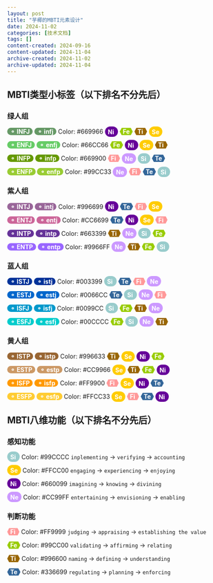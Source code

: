 ```yaml
---
layout: post
title: "芋椰的MBTI元素设计"
date: 2024-11-02
categories: [技术文档]
tags: []
content-created: 2024-09-16
content-updated: 2024-11-04
archive-created: 2024-11-02
archive-updated: 2024-11-04
---
```


## MBTI类型小标签（以下排名不分先后）

### 绿人组

<span style="background: #669966; color: white; padding: 0 0.5em; border-radius: 1em"><b>⚬ INFJ</b></span>
<span style="background: #669966; color: white; padding: 0 0.5em; border-radius: 1em"><b>⚬ infj</b></span>
Color: &#35;669966
<span class="Ni" style="background: #660099; color: white; padding: 0.25em 0.5em; border-radius: 1em"><b>Ni </b></span>
<span class="Fe" style="background-color: #99CC00; color: white; clip-path: polygon(100% 50%, 85% 100%, 15% 100%, 0% 50%, 15% 0%, 85% 0%); display: inline-block; align-items: center; justify-content: center; padding: 0 0.5em"><b>Fe</b></span>
<span class="Ti" style="background-color: #996600; color: white; clip-path: polygon(100% 50%, 85% 100%, 15% 100%, 0% 50%, 15% 0%, 85% 0%); display: inline-block; align-items: center; justify-content: center; padding: 0 0.5em"><b>Ti </b></span>
<span class="Se" style="background: #FFCC00; color: white; padding: 0.25em 0.5em; border-radius: 1em"><b>Se</b></span>

<span style="background: #66CC66; color: white; padding: 0 0.5em; border-radius: 1em"><b>⚬ ENFJ</b></span>
<span style="background: #66CC66; color: white; padding: 0 0.5em; border-radius: 1em"><b>⚬ enfj</b></span>
Color: &#35;66CC66
<span class="Fe" style="background-color: #99CC00; color: white; clip-path: polygon(100% 50%, 85% 100%, 15% 100%, 0% 50%, 15% 0%, 85% 0%); display: inline-block; align-items: center; justify-content: center; padding: 0 0.5em"><b>Fe</b></span>
<span class="Ni" style="background: #660099; color: white; padding: 0.25em 0.5em; border-radius: 1em"><b>Ni </b></span>
<span class="Se" style="background: #FFCC00; color: white; padding: 0.25em 0.5em; border-radius: 1em"><b>Se</b></span>
<span class="Ti" style="background-color: #996600; color: white; clip-path: polygon(100% 50%, 85% 100%, 15% 100%, 0% 50%, 15% 0%, 85% 0%); display: inline-block; align-items: center; justify-content: center; padding: 0 0.5em"><b>Ti </b></span>

<span style="background: #669900; color: white; padding: 0 0.5em; border-radius: 1em"><b>⚬ INFP</b></span>
<span style="background: #669900; color: white; padding: 0 0.5em; border-radius: 1em"><b>⚬ infp</b></span>
Color: &#35;669900
<span class="Fi" style="background-color: #FF9999; color: white; clip-path: polygon(100% 50%, 85% 100%, 15% 100%, 0% 50%, 15% 0%, 85% 0%); display: inline-block; align-items: center; justify-content: center; padding: 0 0.5em"><b>Fi </b></span>
<span class="Ne" style="background: #CC99FF; color: white; padding: 0.25em 0.5em; border-radius: 1em"><b>Ne</b></span>
<span class="Si" style="background: #99CCCC; color: white; padding: 0.25em 0.5em; border-radius: 1em"><b>Si </b></span>
<span class="Te" style="background-color: #336699; color: white; clip-path: polygon(100% 50%, 85% 100%, 15% 100%, 0% 50%, 15% 0%, 85% 0%); display: inline-block; align-items: center; justify-content: center; padding: 0 0.5em"><b>Te</b></span>

<span style="background: #99CC33; color: white; padding: 0 0.5em; border-radius: 1em"><b>⚬ ENFP</b></span>
<span style="background: #99CC33; color: white; padding: 0 0.5em; border-radius: 1em"><b>⚬ enfp</b></span>
Color: &#35;99CC33
<span class="Ne" style="background: #CC99FF; color: white; padding: 0.25em 0.5em; border-radius: 1em"><b>Ne</b></span>
<span class="Fi" style="background-color: #FF9999; color: white; clip-path: polygon(100% 50%, 85% 100%, 15% 100%, 0% 50%, 15% 0%, 85% 0%); display: inline-block; align-items: center; justify-content: center; padding: 0 0.5em"><b>Fi </b></span>
<span class="Te" style="background-color: #336699; color: white; clip-path: polygon(100% 50%, 85% 100%, 15% 100%, 0% 50%, 15% 0%, 85% 0%); display: inline-block; align-items: center; justify-content: center; padding: 0 0.5em"><b>Te</b></span>
<span class="Si" style="background: #99CCCC; color: white; padding: 0.25em 0.5em; border-radius: 1em"><b>Si </b></span>

### 紫人组

<span style="background: #996699; color: white; padding: 0 0.5em; border-radius: 1em"><b>⚬ INTJ</b></span>
<span style="background: #996699; color: white; padding: 0 0.5em; border-radius: 1em"><b>⚬ intj</b></span>
Color: &#35;996699
<span class="Ni" style="background: #660099; color: white; padding: 0.25em 0.5em; border-radius: 1em"><b>Ni </b></span>
<span class="Te" style="background-color: #336699; color: white; clip-path: polygon(100% 50%, 85% 100%, 15% 100%, 0% 50%, 15% 0%, 85% 0%); display: inline-block; align-items: center; justify-content: center; padding: 0 0.5em"><b>Te</b></span>
<span class="Fi" style="background-color: #FF9999; color: white; clip-path: polygon(100% 50%, 85% 100%, 15% 100%, 0% 50%, 15% 0%, 85% 0%); display: inline-block; align-items: center; justify-content: center; padding: 0 0.5em"><b>Fi </b></span>
<span class="Se" style="background: #FFCC00; color: white; padding: 0.25em 0.5em; border-radius: 1em"><b>Se</b></span>

<span style="background: #CC6699; color: white; padding: 0 0.5em; border-radius: 1em"><b>⚬ ENTJ</b></span>
<span style="background: #CC6699; color: white; padding: 0 0.5em; border-radius: 1em"><b>⚬ entj</b></span>
Color: &#35;CC6699
<span class="Te" style="background-color: #336699; color: white; clip-path: polygon(100% 50%, 85% 100%, 15% 100%, 0% 50%, 15% 0%, 85% 0%); display: inline-block; align-items: center; justify-content: center; padding: 0 0.5em"><b>Te</b></span>
<span class="Ni" style="background: #660099; color: white; padding: 0.25em 0.5em; border-radius: 1em"><b>Ni </b></span>
<span class="Se" style="background: #FFCC00; color: white; padding: 0.25em 0.5em; border-radius: 1em"><b>Se</b></span>
<span class="Fi" style="background-color: #FF9999; color: white; clip-path: polygon(100% 50%, 85% 100%, 15% 100%, 0% 50%, 15% 0%, 85% 0%); display: inline-block; align-items: center; justify-content: center; padding: 0 0.5em"><b>Fi </b></span>

<span style="background: #663399; color: white; padding: 0 0.5em; border-radius: 1em"><b>⚬ INTP</b></span>
<span style="background: #663399; color: white; padding: 0 0.5em; border-radius: 1em"><b>⚬ intp</b></span>
Color: &#35;663399
<span class="Ti" style="background-color: #996600; color: white; clip-path: polygon(100% 50%, 85% 100%, 15% 100%, 0% 50%, 15% 0%, 85% 0%); display: inline-block; align-items: center; justify-content: center; padding: 0 0.5em"><b>Ti </b></span>
<span class="Ne" style="background: #CC99FF; color: white; padding: 0.25em 0.5em; border-radius: 1em"><b>Ne</b></span>
<span class="Si" style="background: #99CCCC; color: white; padding: 0.25em 0.5em; border-radius: 1em"><b>Si </b></span>
<span class="Fe" style="background-color: #99CC00; color: white; clip-path: polygon(100% 50%, 85% 100%, 15% 100%, 0% 50%, 15% 0%, 85% 0%); display: inline-block; align-items: center; justify-content: center; padding: 0 0.5em"><b>Fe</b></span>

<span style="background: #9966FF; color: white; padding: 0 0.5em; border-radius: 1em"><b>⚬ ENTP</b></span>
<span style="background: #9966FF; color: white; padding: 0 0.5em; border-radius: 1em"><b>⚬ entp</b></span>
Color: &#35;9966FF
<span class="Ne" style="background: #CC99FF; color: white; padding: 0.25em 0.5em; border-radius: 1em"><b>Ne</b></span>
<span class="Ti" style="background-color: #996600; color: white; clip-path: polygon(100% 50%, 85% 100%, 15% 100%, 0% 50%, 15% 0%, 85% 0%); display: inline-block; align-items: center; justify-content: center; padding: 0 0.5em"><b>Ti </b></span>
<span class="Fe" style="background-color: #99CC00; color: white; clip-path: polygon(100% 50%, 85% 100%, 15% 100%, 0% 50%, 15% 0%, 85% 0%); display: inline-block; align-items: center; justify-content: center; padding: 0 0.5em"><b>Fe</b></span>
<span class="Si" style="background: #99CCCC; color: white; padding: 0.25em 0.5em; border-radius: 1em"><b>Si </b></span>

### 蓝人组

<span style="background: #003399; color: white; padding: 0 0.5em; border-radius: 1em"><b>⚬ ISTJ</b></span>
<span style="background: #003399; color: white; padding: 0 0.5em; border-radius: 1em"><b>⚬ istj</b></span>
Color: &#35;003399
<span class="Si" style="background: #99CCCC; color: white; padding: 0.25em 0.5em; border-radius: 1em"><b>Si </b></span>
<span class="Te" style="background-color: #336699; color: white; clip-path: polygon(100% 50%, 85% 100%, 15% 100%, 0% 50%, 15% 0%, 85% 0%); display: inline-block; align-items: center; justify-content: center; padding: 0 0.5em"><b>Te</b></span>
<span class="Fi" style="background-color: #FF9999; color: white; clip-path: polygon(100% 50%, 85% 100%, 15% 100%, 0% 50%, 15% 0%, 85% 0%); display: inline-block; align-items: center; justify-content: center; padding: 0 0.5em"><b>Fi </b></span>
<span class="Ne" style="background: #CC99FF; color: white; padding: 0.25em 0.5em; border-radius: 1em"><b>Ne</b></span>

<span style="background: #0066CC; color: white; padding: 0 0.5em; border-radius: 1em"><b>⚬ ESTJ</b></span>
<span style="background: #0066CC; color: white; padding: 0 0.5em; border-radius: 1em"><b>⚬ estj</b></span>
Color: &#35;0066CC
<span class="Te" style="background-color: #336699; color: white; clip-path: polygon(100% 50%, 85% 100%, 15% 100%, 0% 50%, 15% 0%, 85% 0%); display: inline-block; align-items: center; justify-content: center; padding: 0 0.5em"><b>Te</b></span>
<span class="Si" style="background: #99CCCC; color: white; padding: 0.25em 0.5em; border-radius: 1em"><b>Si </b></span>
<span class="Ne" style="background: #CC99FF; color: white; padding: 0.25em 0.5em; border-radius: 1em"><b>Ne</b></span>
<span class="Fi" style="background-color: #FF9999; color: white; clip-path: polygon(100% 50%, 85% 100%, 15% 100%, 0% 50%, 15% 0%, 85% 0%); display: inline-block; align-items: center; justify-content: center; padding: 0 0.5em"><b>Fi </b></span>

<span style="background: #0099CC; color: white; padding: 0 0.5em; border-radius: 1em"><b>⚬ ISFJ</b></span>
<span style="background: #0099CC; color: white; padding: 0 0.5em; border-radius: 1em"><b>⚬ isfj</b></span>
Color: &#35;0099CC
<span class="Si" style="background: #99CCCC; color: white; padding: 0.25em 0.5em; border-radius: 1em"><b>Si </b></span>
<span class="Fe" style="background-color: #99CC00; color: white; clip-path: polygon(100% 50%, 85% 100%, 15% 100%, 0% 50%, 15% 0%, 85% 0%); display: inline-block; align-items: center; justify-content: center; padding: 0 0.5em"><b>Fe</b></span>
<span class="Ti" style="background-color: #996600; color: white; clip-path: polygon(100% 50%, 85% 100%, 15% 100%, 0% 50%, 15% 0%, 85% 0%); display: inline-block; align-items: center; justify-content: center; padding: 0 0.5em"><b>Ti </b></span>
<span class="Ne" style="background: #CC99FF; color: white; padding: 0.25em 0.5em; border-radius: 1em"><b>Ne</b></span>

<span style="background: #00CCCC; color: white; padding: 0 0.5em; border-radius: 1em"><b>⚬ ESFJ</b></span>
<span style="background: #00CCCC; color: white; padding: 0 0.5em; border-radius: 1em"><b>⚬ esfj</b></span>
Color: &#35;00CCCC
<span class="Fe" style="background-color: #99CC00; color: white; clip-path: polygon(100% 50%, 85% 100%, 15% 100%, 0% 50%, 15% 0%, 85% 0%); display: inline-block; align-items: center; justify-content: center; padding: 0 0.5em"><b>Fe</b></span>
<span class="Si" style="background: #99CCCC; color: white; padding: 0.25em 0.5em; border-radius: 1em"><b>Si </b></span>
<span class="Ne" style="background: #CC99FF; color: white; padding: 0.25em 0.5em; border-radius: 1em"><b>Ne</b></span>
<span class="Ti" style="background-color: #996600; color: white; clip-path: polygon(100% 50%, 85% 100%, 15% 100%, 0% 50%, 15% 0%, 85% 0%); display: inline-block; align-items: center; justify-content: center; padding: 0 0.5em"><b>Ti </b></span>

### 黄人组

<span style="background: #996633; color: white; padding: 0 0.5em; border-radius: 1em"><b>⚬ ISTP</b></span>
<span style="background: #996633; color: white; padding: 0 0.5em; border-radius: 1em"><b>⚬ istp</b></span>
Color: &#35;996633
<span class="Ti" style="background-color: #996600; color: white; clip-path: polygon(100% 50%, 85% 100%, 15% 100%, 0% 50%, 15% 0%, 85% 0%); display: inline-block; align-items: center; justify-content: center; padding: 0 0.5em"><b>Ti </b></span>
<span class="Se" style="background: #FFCC00; color: white; padding: 0.25em 0.5em; border-radius: 1em"><b>Se</b></span>
<span class="Ni" style="background: #660099; color: white; padding: 0.25em 0.5em; border-radius: 1em"><b>Ni </b></span>
<span class="Fe" style="background-color: #99CC00; color: white; clip-path: polygon(100% 50%, 85% 100%, 15% 100%, 0% 50%, 15% 0%, 85% 0%); display: inline-block; align-items: center; justify-content: center; padding: 0 0.5em"><b>Fe</b></span>

<span style="background: #CC9966; color: white; padding: 0 0.5em; border-radius: 1em"><b>⚬ ESTP</b></span>
<span style="background: #CC9966; color: white; padding: 0 0.5em; border-radius: 1em"><b>⚬ estp</b></span>
Color: &#35;CC9966
<span class="Se" style="background: #FFCC00; color: white; padding: 0.25em 0.5em; border-radius: 1em"><b>Se</b></span>
<span class="Ti" style="background-color: #996600; color: white; clip-path: polygon(100% 50%, 85% 100%, 15% 100%, 0% 50%, 15% 0%, 85% 0%); display: inline-block; align-items: center; justify-content: center; padding: 0 0.5em"><b>Ti </b></span>
<span class="Fe" style="background-color: #99CC00; color: white; clip-path: polygon(100% 50%, 85% 100%, 15% 100%, 0% 50%, 15% 0%, 85% 0%); display: inline-block; align-items: center; justify-content: center; padding: 0 0.5em"><b>Fe</b></span>
<span class="Ni" style="background: #660099; color: white; padding: 0.25em 0.5em; border-radius: 1em"><b>Ni </b></span>

<span style="background: #FF9900; color: white; padding: 0 0.5em; border-radius: 1em"><b>⚬ ISFP</b></span>
<span style="background: #FF9900; color: white; padding: 0 0.5em; border-radius: 1em"><b>⚬ isfp</b></span>
Color: &#35;FF9900
<span class="Fi" style="background-color: #FF9999; color: white; clip-path: polygon(100% 50%, 85% 100%, 15% 100%, 0% 50%, 15% 0%, 85% 0%); display: inline-block; align-items: center; justify-content: center; padding: 0 0.5em"><b>Fi </b></span>
<span class="Se" style="background: #FFCC00; color: white; padding: 0.25em 0.5em; border-radius: 1em"><b>Se</b></span>
<span class="Ni" style="background: #660099; color: white; padding: 0.25em 0.5em; border-radius: 1em"><b>Ni </b></span>
<span class="Te" style="background-color: #336699; color: white; clip-path: polygon(100% 50%, 85% 100%, 15% 100%, 0% 50%, 15% 0%, 85% 0%); display: inline-block; align-items: center; justify-content: center; padding: 0 0.5em"><b>Te</b></span>

<span style="background: #FFCC33; color: white; padding: 0 0.5em; border-radius: 1em"><b>⚬ ESFP</b></span>
<span style="background: #FFCC33; color: white; padding: 0 0.5em; border-radius: 1em"><b>⚬ esfp</b></span>
Color: &#35;FFCC33
<span class="Se" style="background: #FFCC00; color: white; padding: 0.25em 0.5em; border-radius: 1em"><b>Se</b></span>
<span class="Fi" style="background-color: #FF9999; color: white; clip-path: polygon(100% 50%, 85% 100%, 15% 100%, 0% 50%, 15% 0%, 85% 0%); display: inline-block; align-items: center; justify-content: center; padding: 0 0.5em"><b>Fi </b></span>
<span class="Te" style="background-color: #336699; color: white; clip-path: polygon(100% 50%, 85% 100%, 15% 100%, 0% 50%, 15% 0%, 85% 0%); display: inline-block; align-items: center; justify-content: center; padding: 0 0.5em"><b>Te</b></span>
<span class="Ni" style="background: #660099; color: white; padding: 0.25em 0.5em; border-radius: 1em"><b>Ni </b></span>

## MBTI八维功能（以下排名不分先后）

### 感知功能

<span class="Si" style="background: #99CCCC; color: white; padding: 0.25em 0.5em; border-radius: 1em"><b>Si </b></span>
Color: &#35;99CCCC `inplementing` -> `verifying` -> `accounting`

<span class="Se" style="background: #FFCC00; color: white; padding: 0.25em 0.5em; border-radius: 1em"><b>Se</b></span>
Color: &#35;FFCC00 `engaging` -> `experiencing` -> `enjoying`

<span class="Ni" style="background: #660099; color: white; padding: 0.25em 0.5em; border-radius: 1em"><b>Ni </b></span>
Color: &#35;660099 `imagining` -> `knowing` -> `divining`

<span class="Ne" style="background: #CC99FF; color: white; padding: 0.25em 0.5em; border-radius: 1em"><b>Ne</b></span>
Color: &#35;CC99FF `entertaining` -> `envisioning` -> `enabling`

### 判断功能

<span class="Fi" style="background-color: #FF9999; color: white; clip-path: polygon(100% 50%, 85% 100%, 15% 100%, 0% 50%, 15% 0%, 85% 0%); display: inline-block; align-items: center; justify-content: center; padding: 0 0.5em"><b>Fi </b></span>
<span style="display: inline-block">Color: &#35;FF9999</span> `judging` -> `appraising` -> `establishing the value`

<span class="Fe" style="background-color: #99CC00; color: white; clip-path: polygon(100% 50%, 85% 100%, 15% 100%, 0% 50%, 15% 0%, 85% 0%); display: inline-block; align-items: center; justify-content: center; padding: 0 0.5em"><b>Fe</b></span>
<span style="display: inline-block">Color: &#35;99CC00</span> `validating` -> `affirming` -> `relating`

<span class="Ti" style="background-color: #996600; color: white; clip-path: polygon(100% 50%, 85% 100%, 15% 100%, 0% 50%, 15% 0%, 85% 0%); display: inline-block; align-items: center; justify-content: center; padding: 0 0.5em"><b>Ti </b></span>
<span style="display: inline-block">Color: &#35;996600</span> `naming` -> `defining` -> `understanding`

<span class="Te" style="background-color: #336699; color: white; clip-path: polygon(100% 50%, 85% 100%, 15% 100%, 0% 50%, 15% 0%, 85% 0%); display: inline-block; align-items: center; justify-content: center; padding: 0 0.5em"><b>Te</b></span>
<span style="display: inline-block">Color: &#35;336699</span> `regulating` -> `planning` -> `enforcing`
